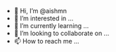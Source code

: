 - 👋 Hi, I’m @aishmn
- 👀 I’m interested in ...
- 🌱 I’m currently learning ...
- 💞️ I’m looking to collaborate on ...
- 📫 How to reach me ...

<!---
aishmn/aishmn is a ✨ special ✨ repository because its `README.md` (this file) appears on your GitHub profile.
You can click the Preview link to take a look at your changes.
--->

